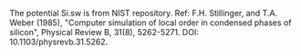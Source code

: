 The potential Si.sw is from NIST repository. Ref: F.H. Stillinger, and T.A. Weber (1985), "Computer simulation of local order in condensed phases of silicon", Physical Review B, 31(8), 5262-5271. DOI: 10.1103/physrevb.31.5262.

